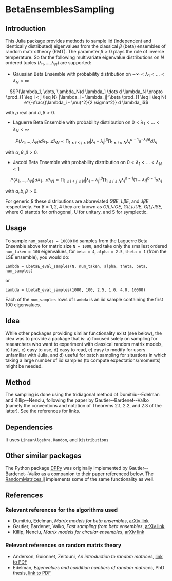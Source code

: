 # BetaEnsemblesSampling

## Introduction

This Julia package provides methods to sample iid (independent and identically distributed) eigenvalues from the classical $\beta$ (beta) ensembles of random matrix theory (RMT). The parameter $\beta > 0$ plays the role of inverse temperature. So far the following multivariate eigenvalue distributions on $N$ ordered tuples $(\lambda_1, \dots, \lambda_N)$ are supported:

- Gaussian Beta Ensemble with probability distribution on $-\infty < \lambda_1 < \dots < \lambda_N < \infty$

$$P(\lambda_1, \dots, \lambda_N)d \lambda_1 \dots d \lambda_N \propto \prod_{1 \leq i < j \leq N} |\lambda_i - \lambda_j|^\beta \prod_{1 \leq i \leq N} e^{-\frac{(\lambda_i - \mu)^2}{2 \sigma^2}}  d \lambda_i$$

  with $\mu$ real and $\sigma, \beta > 0.$

- Laguerre Beta Ensemble with probability distribution on $0 < \lambda_1 < \dots < \lambda_N < \infty$

$$P(\lambda_1, \dots, \lambda_N)d \lambda_1 \dots d \lambda_N \propto \prod_{1 \leq i < j \leq N} |\lambda_i - \lambda_j|^\beta \prod_{1 \leq i \leq N} \lambda_i^{\alpha-1} e^{-\lambda_i/\theta} d \lambda_i$$

  with $\alpha, \theta, \beta > 0.$

- Jacobi Beta Ensemble with probability distribution on $0 < \lambda_1 < \dots < \lambda_N < 1$

$$P(\lambda_1, \dots, \lambda_N)d \lambda_1 \dots d \lambda_N \propto \prod_{1 \leq i < j \leq N} |\lambda_i - \lambda_j|^\beta \prod_{1 \leq i \leq N} \lambda_i^{a-1} (1-\lambda_i)^{b-1}  d \lambda_i$$

  with $a, b, \beta > 0.$

For generic $\beta$ these distributions are abbreviated $G \beta E$, $L \beta E$, and $J \beta E$ respectively. For $\beta = 1, 2, 4$ they are known as $G/L/JOE$, $G/L/JUE$, $G/L/JSE$, where O stantds for orthogonal, U for unitary, and S for symplectic.

## Usage

To sample ```num_samples = 10000``` iid samples from the Laguerre Beta Ensemble above for matrix size ```N = 1000```, and take only the smallest ordered ```num_taken = 100``` eigenvalues, for ```beta = 4```, ```alpha = 2.5```, ```theta = 1``` (from the LSE ensemble), you would do:

```    
Lambda = LbetaE_eval_samples(N, num_taken, alpha, theta, beta, num_samples)
```
or
```
Lambda = LbetaE_eval_samples(1000, 100, 2.5, 1.0, 4.0, 10000)
```

Each of the ```num_samples``` rows of ```Lambda``` is an iid sample containing the first 100 eigenvalues.

## Idea

While other packages providing similar functionality exist (see below), the idea was to provide a package that is: a) focused solely on sampling for researchers who want to experiment with classical random matrix models, b) fast, c) easy to use, d) easy to read, e) easy to modify for users unfamiliar with Julia, and d) useful for batch sampling for situations in which taking a large number of iid samples (to compute expectations/moments) might be needed.

## Method 

The sampling is done using the tridiagonal method of Dumitriu--Edelman and Killip--Nenciu, following the paper by Gautier--Bardenet--Valko (namely the conventions and notation of Theorems 2.1, 2.2, and 2.3 of the latter). See the references for links. 

## Dependencies

It uses ```LinearAlgebra```, ```Random```, and ```Distributions``` 

## Other similar packages

The Python package [DPPy](https://github.com/guilgautier/DPPy) was originally implemented by Gautier--Bardenet--Valko as a companion to their paper referenced below. The [RandomMatrices.jl](https://github.com/JuliaMath/RandomMatrices.jl) implements some of the same functionality as well.

## References

### Relevant references for the algorithms used

- Dumitriu, Edelman, *Matrix models for beta ensembles*, [arXiv link](https://arxiv.org/pdf/math-ph/0206043.pdf)
- Gautier, Bardenet, Valko, *Fast sampling from beta ensembles*, [arXiv link](https://arxiv.org/pdf/2003.02344.pdf)
- Killip, Nenciu, *Matrix models for circular ensembles*, [arXiv link](https://arxiv.org/pdf/math/0410034.pdf)

### Relevant references on random matrix theory

- Anderson, Guionnet, Zeitouni, *An introduction to random matrices*, [link to PDF](https://www.wisdom.weizmann.ac.il/~zeitouni/cupbook.pdf)
- Edelman, *Eigenvalues and condition numbers of random matrices*, PhD thesis, [link to PDF](https://math.mit.edu/~edelman/publications/eigenvalues_and_condition_numbers.pdf)


